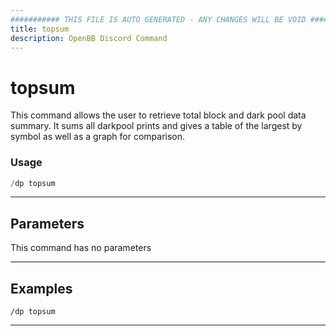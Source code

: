 ```yaml
---
########### THIS FILE IS AUTO GENERATED - ANY CHANGES WILL BE VOID ###########
title: topsum
description: OpenBB Discord Command
---
```


# topsum

This command allows the user to retrieve total block and dark pool data summary. It sums all darkpool prints and gives a table of the largest by symbol as well as a graph for comparison.

### Usage

```python wordwrap
/dp topsum
```

---

## Parameters

This command has no parameters


---

## Examples

```
/dp topsum
```
---
